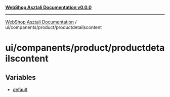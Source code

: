 [**WebShop Asztali Documentation v0.0.0**](../../../../README.md)

***

[WebShop Asztali Documentation](../../../../modules.md) / ui/companents/product/productdetailscontent

# ui/companents/product/productdetailscontent

## Variables

- [default](variables/default.md)
